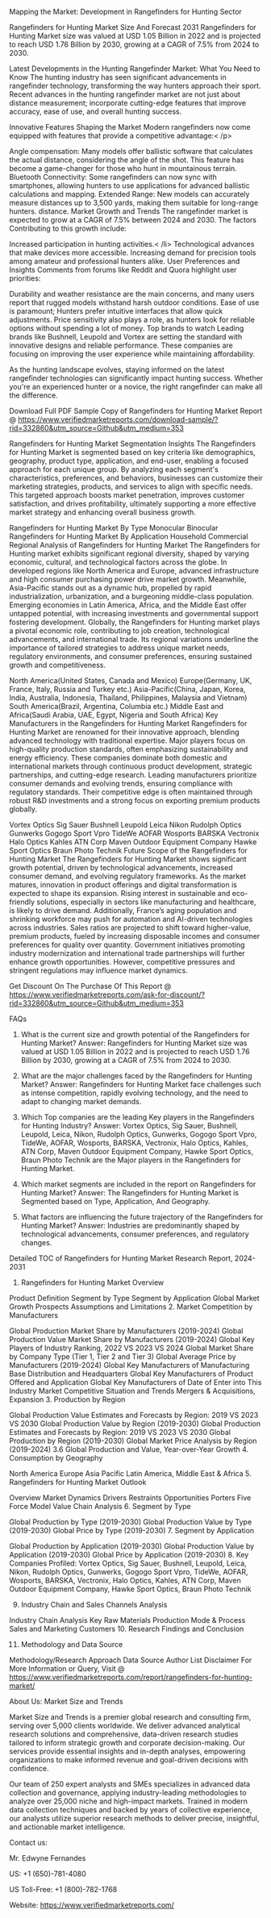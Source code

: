 Mapping the Market: Development in Rangefinders for Hunting Sector


Rangefinders for Hunting Market Size And Forecast 2031
Rangefinders for Hunting Market size was valued at USD 1.05 Billion in 2022 and is projected to reach USD 1.76 Billion by 2030, growing at a CAGR of 7.5% from 2024 to 2030.

Latest Developments in the Hunting Rangefinder Market: What You Need to Know
The hunting industry has seen significant advancements in rangefinder technology, transforming the way hunters approach their sport. Recent advances in the hunting rangefinder market are not just about distance measurement; incorporate cutting-edge features that improve accuracy, ease of use, and overall hunting success.

Innovative Features Shaping the Market
Modern rangefinders now come equipped with features that provide a competitive advantage:< /p>

Angle compensation: Many models offer ballistic software that calculates the actual distance, considering the angle of the shot. This feature has become a game-changer for those who hunt in mountainous terrain.
Bluetooth Connectivity: Some rangefinders can now sync with smartphones, allowing hunters to use applications for advanced ballistic calculations and mapping.
Extended Range: New models can accurately measure distances up to 3,500 yards, making them suitable for long-range hunters. distance.
Market Growth and Trends
The rangefinder market is expected to grow at a CAGR of 7.5% between 2024 and 2030. The factors Contributing to this growth include:

Increased participation in hunting activities.< /li>
Technological advances that make devices more accessible.
Increasing demand for precision tools among amateur and professional hunters alike.
User Preferences and Insights
Comments from forums like Reddit and Quora highlight user priorities:

Durability and weather resistance are the main concerns, and many users report that rugged models withstand harsh outdoor conditions.
Ease of use is paramount; Hunters prefer intuitive interfaces that allow quick adjustments.
Price sensitivity also plays a role, as hunters look for reliable options without spending a lot of money.
Top brands to watch
Leading brands like Bushnell, Leupold and Vortex are setting the standard with innovative designs and reliable performance. These companies are focusing on improving the user experience while maintaining affordability.

As the hunting landscape evolves, staying informed on the latest rangefinder technologies can significantly impact hunting success. Whether you're an experienced hunter or a novice, the right rangefinder can make all the difference.

Download Full PDF Sample Copy of Rangefinders for Hunting Market Report @ https://www.verifiedmarketreports.com/download-sample/?rid=332860&utm_source=Github&utm_medium=353

Rangefinders for Hunting Market Segmentation Insights
The Rangefinders for Hunting Market is segmented based on key criteria like demographics, geography, product type, application, and end-user, enabling a focused approach for each unique group. By analyzing each segment's characteristics, preferences, and behaviors, businesses can customize their marketing strategies, products, and services to align with specific needs. This targeted approach boosts market penetration, improves customer satisfaction, and drives profitability, ultimately supporting a more effective market strategy and enhancing overall business growth.

Rangefinders for Hunting Market By Type
Monocular
Binocular
Rangefinders for Hunting Market By Application
Household
Commercial
Regional Analysis of Rangefinders for Hunting Market
The Rangefinders for Hunting market exhibits significant regional diversity, shaped by varying economic, cultural, and technological factors across the globe. In developed regions like North America and Europe, advanced infrastructure and high consumer purchasing power drive market growth. Meanwhile, Asia-Pacific stands out as a dynamic hub, propelled by rapid industrialization, urbanization, and a burgeoning middle-class population. Emerging economies in Latin America, Africa, and the Middle East offer untapped potential, with increasing investments and governmental support fostering development. Globally, the Rangefinders for Hunting market plays a pivotal economic role, contributing to job creation, technological advancements, and international trade. Its regional variations underline the importance of tailored strategies to address unique market needs, regulatory environments, and consumer preferences, ensuring sustained growth and competitiveness.

North America(United States, Canada and Mexico)
Europe(Germany, UK, France, Italy, Russia and Turkey etc.)
Asia-Pacific(China, Japan, Korea, India, Australia, Indonesia, Thailand, Philippines, Malaysia and Vietnam)
South America(Brazil, Argentina, Columbia etc.)
Middle East and Africa(Saudi Arabia, UAE, Egypt, Nigeria and South Africa)
Key Manufacturers in the Rangefinders for Hunting Market
Rangefinders for Hunting Market are renowned for their innovative approach, blending advanced technology with traditional expertise. Major players focus on high-quality production standards, often emphasizing sustainability and energy efficiency. These companies dominate both domestic and international markets through continuous product development, strategic partnerships, and cutting-edge research. Leading manufacturers prioritize consumer demands and evolving trends, ensuring compliance with regulatory standards. Their competitive edge is often maintained through robust R&D investments and a strong focus on exporting premium products globally.

Vortex Optics
Sig Sauer
Bushnell
Leupold
Leica
Nikon
Rudolph Optics
Gunwerks
Gogogo Sport Vpro
TideWe
AOFAR
Wosports
BARSKA
Vectronix
Halo Optics
Kahles
ATN Corp
Maven Outdoor Equipment Company
Hawke Sport Optics
Braun Photo Technik
Future Scope of the Rangefinders for Hunting Market
The Rangefinders for Hunting Market shows significant growth potential, driven by technological advancements, increased consumer demand, and evolving regulatory frameworks. As the market matures, innovation in product offerings and digital transformation is expected to shape its expansion. Rising interest in sustainable and eco-friendly solutions, especially in sectors like manufacturing and healthcare, is likely to drive demand. Additionally, France’s aging population and shrinking workforce may push for automation and AI-driven technologies across industries. Sales ratios are projected to shift toward higher-value, premium products, fueled by increasing disposable incomes and consumer preferences for quality over quantity. Government initiatives promoting industry modernization and international trade partnerships will further enhance growth opportunities. However, competitive pressures and stringent regulations may influence market dynamics.

Get Discount On The Purchase Of This Report @ https://www.verifiedmarketreports.com/ask-for-discount/?rid=332860&utm_source=Github&utm_medium=353

FAQs
1. What is the current size and growth potential of the Rangefinders for Hunting Market?
Answer: Rangefinders for Hunting Market size was valued at USD 1.05 Billion in 2022 and is projected to reach USD 1.76 Billion by 2030, growing at a CAGR of 7.5% from 2024 to 2030.

2. What are the major challenges faced by the Rangefinders for Hunting Market?
Answer: Rangefinders for Hunting Market face challenges such as intense competition, rapidly evolving technology, and the need to adapt to changing market demands.

3. Which Top companies are the leading Key players in the Rangefinders for Hunting Industry?
Answer: Vortex Optics, Sig Sauer, Bushnell, Leupold, Leica, Nikon, Rudolph Optics, Gunwerks, Gogogo Sport Vpro, TideWe, AOFAR, Wosports, BARSKA, Vectronix, Halo Optics, Kahles, ATN Corp, Maven Outdoor Equipment Company, Hawke Sport Optics, Braun Photo Technik are the Major players in the Rangefinders for Hunting Market.

4. Which market segments are included in the report on Rangefinders for Hunting Market?
Answer: The Rangefinders for Hunting Market is Segmented based on Type, Application, And Geography.

5. What factors are influencing the future trajectory of the Rangefinders for Hunting Market?
Answer: Industries are predominantly shaped by technological advancements, consumer preferences, and regulatory changes.

Detailed TOC of Rangefinders for Hunting Market Research Report, 2024-2031
1. Rangefinders for Hunting Market Overview

Product Definition
Segment by Type
Segment by Application
Global Market Growth Prospects
Assumptions and Limitations
2. Market Competition by Manufacturers

Global Production Market Share by Manufacturers (2019-2024)
Global Production Value Market Share by Manufacturers (2019-2024)
Global Key Players of Industry Ranking, 2022 VS 2023 VS 2024
Global Market Share by Company Type (Tier 1, Tier 2 and Tier 3)
Global Average Price by Manufacturers (2019-2024)
Global Key Manufacturers of Manufacturing Base Distribution and Headquarters
Global Key Manufacturers of Product Offered and Application
Global Key Manufacturers of Date of Enter into This Industry
Market Competitive Situation and Trends
Mergers & Acquisitions, Expansion
3. Production by Region

Global Production Value Estimates and Forecasts by Region: 2019 VS 2023 VS 2030
Global Production Value by Region (2019-2030)
Global Production Estimates and Forecasts by Region: 2019 VS 2023 VS 2030
Global Production by Region (2019-2030)
Global Market Price Analysis by Region (2019-2024) 3.6 Global Production and Value, Year-over-Year Growth
4. Consumption by Geography

North America
Europe
Asia Pacific
Latin America, Middle East & Africa
5. Rangefinders for Hunting Market Outlook

Overview
Market Dynamics
Drivers
Restraints
Opportunities
Porters Five Force Model
Value Chain Analysis 
6. Segment by Type

Global Production by Type (2019-2030)
Global Production Value by Type (2019-2030)
Global Price by Type (2019-2030)
7. Segment by Application

Global Production by Application (2019-2030)
Global Production Value by Application (2019-2030)
Global Price by Application (2019-2030)
8. Key Companies Profiled: Vortex Optics, Sig Sauer, Bushnell, Leupold, Leica, Nikon, Rudolph Optics, Gunwerks, Gogogo Sport Vpro, TideWe, AOFAR, Wosports, BARSKA, Vectronix, Halo Optics, Kahles, ATN Corp, Maven Outdoor Equipment Company, Hawke Sport Optics, Braun Photo Technik

9. Industry Chain and Sales Channels Analysis

Industry Chain Analysis
Key Raw Materials
Production Mode & Process
Sales and Marketing
Customers
10. Research Findings and Conclusion

11. Methodology and Data Source

Methodology/Research Approach
Data Source
Author List
Disclaimer
For More Information or Query, Visit @ https://www.verifiedmarketreports.com/report/rangefinders-for-hunting-market/

About Us: Market Size and Trends

Market Size and Trends is a premier global research and consulting firm, serving over 5,000 clients worldwide. We deliver advanced analytical research solutions and comprehensive, data-driven research studies tailored to inform strategic growth and corporate decision-making. Our services provide essential insights and in-depth analyses, empowering organizations to make informed revenue and goal-driven decisions with confidence.

Our team of 250 expert analysts and SMEs specializes in advanced data collection and governance, applying industry-leading methodologies to analyze over 25,000 niche and high-impact markets. Trained in modern data collection techniques and backed by years of collective experience, our analysts utilize superior research methods to deliver precise, insightful, and actionable market intelligence.

Contact us:

Mr. Edwyne Fernandes

US: +1 (650)-781-4080

US Toll-Free: +1 (800)-782-1768

Website: https://www.verifiedmarketreports.com/
